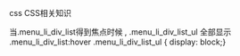 css
CSS相关知识

当.menu_li_div_list得到焦点时候 , .menu_li_div_list_ul 全部显示 
 .menu_li_div_list:hover .menu_li_div_list_ul { display: block;}
